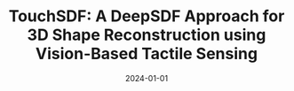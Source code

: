 ---
title: "TouchSDF: A DeepSDF Approach for 3D Shape Reconstruction using Vision-Based Tactile Sensing"
collection: publications
category: ml
permalink: /publication/2024-01-01-touchsdf
excerpt: 'This paper presents a DeepSDF approach for 3D shape reconstruction using vision-based tactile sensing.'
date: 2024-01-01
venue: 'IEEE Robotics and Automation Letters'
citation: 'Mauro C, Yijiong L, Church A, Alessio T, Aitchison L, Lepora NF. (2024). &quot;TouchSDF: A DeepSDF Approach for 3D Shape Reconstruction using Vision-Based Tactile Sensing.&quot; <i>IEEE Robotics and Automation Letters</i>.'
--- 